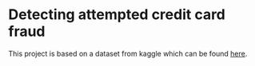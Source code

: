 # Detecting attempted credit card fraud
This project is based on a dataset from kaggle which can be found <a href=https://www.kaggle.com/mlg-ulb/creditcardfraud>here</a>.
